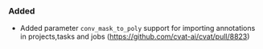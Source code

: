 ### Added

- Added parameter `conv_mask_to_poly` support for importing annotations in projects,tasks and jobs
  (<https://github.com/cvat-ai/cvat/pull/8823>)

